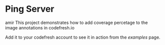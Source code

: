 # Ping Server
amir
This project demonstrates how to add coverage percetage to the image annotations in codefresh.io

Add it to your codefresh account to see it in action from the _examples_ page.
